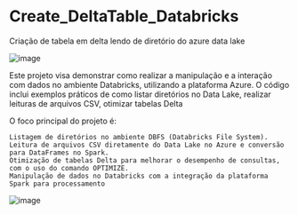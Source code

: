 # Create_DeltaTable_Databricks
Criação de tabela em delta lendo de diretório do azure data lake

![image](https://github.com/user-attachments/assets/8ff4898b-2386-464a-9595-7c9278990aaf)

Este projeto visa demonstrar como realizar a manipulação e a interação com dados no ambiente Databricks, utilizando a plataforma Azure. O código inclui exemplos práticos de como listar diretórios no Data Lake, realizar leituras de arquivos CSV, otimizar tabelas Delta

O foco principal do projeto é:

    Listagem de diretórios no ambiente DBFS (Databricks File System).
    Leitura de arquivos CSV diretamente do Data Lake no Azure e conversão para DataFrames no Spark.
    Otimização de tabelas Delta para melhorar o desempenho de consultas, com o uso do comando OPTIMIZE.
    Manipulação de dados no Databricks com a integração da plataforma Spark para processamento

![image](https://github.com/user-attachments/assets/aa4a7606-4270-4643-8a13-fedf42de3068)

